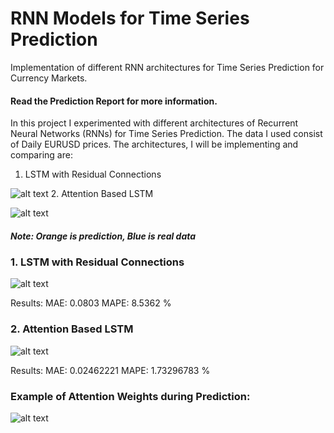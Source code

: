 # RNN Models for Time Series Prediction
Implementation of different RNN architectures for Time Series Prediction for Currency Markets. 
#### Read the Prediction Report for more information. 

In this project I experimented with different architectures of Recurrent Neural Networks (RNNs) for Time Series Prediction. The data I used consist of Daily EURUSD prices. The architectures, I will be implementing and comparing are:

1.	LSTM with Residual Connections

![alt text](https://github.com/vinit97/Attention-Based-RNN-for-Time-Series-Prediction/blob/master/Pics/lstm_residual.png)
2.	Attention Based LSTM

![alt text](https://github.com/vinit97/Attention-Based-RNN-for-Time-Series-Prediction/blob/master/Pics/lstm_attention.png)

##### Note: Orange is prediction, Blue is real data
### 1. LSTM with Residual Connections

![alt text](https://github.com/vinit97/Attention-Based-RNN-for-Time-Series-Prediction/blob/master/Pics/residual_pred.png)

Results: MAE: 0.0803 MAPE: 8.5362 %

### 2. Attention Based LSTM

![alt text](https://github.com/vinit97/Attention-Based-RNN-for-Time-Series-Prediction/blob/master/Pics/attention_pred.png)

Results: MAE: 0.02462221 MAPE: 1.73296783 %

### Example of Attention Weights during Prediction:

![alt text](https://github.com/vinit97/Attention-Based-RNN-for-Time-Series-Prediction/blob/master/Pics/attention_weight.png)

